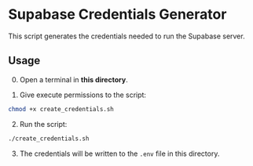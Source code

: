 # Supabase Credentials Generator

This script generates the credentials needed to run the Supabase server.

## Usage

0. Open a terminal in **this directory**.

1. Give execute permissions to the script:

```bash
chmod +x create_credentials.sh
```

2. Run the script:

```bash
./create_credentials.sh
```

3. The credentials will be written to the `.env` file in this directory.
